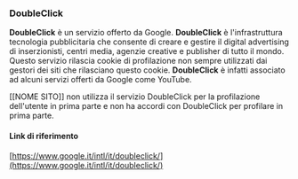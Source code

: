 ### DoubleClick

**DoubleClick** è un servizio offerto da Google.
**DoubleClick** è l'infrastruttura tecnologia pubblicitaria che consente di creare e gestire il digital advertising di 
inserzionisti, centri media, agenzie creative e publisher di tutto il mondo.
Questo servizio rilascia cookie di profilazione non sempre utilizzati dai gestori dei siti che rilasciano questo cookie.
**DoubleClick** è infatti associato ad alcuni servizi offerti da Google come YouTube. 

[[NOME SITO]] non utilizza il servizio DoubleClick per la profilazione dell'utente in prima parte 
e non ha accordi con DoubleClick per profilare in prima parte.

#### Link di riferimento
[https://www.google.it/intl/it/doubleclick/](https://www.google.it/intl/it/doubleclick/)
